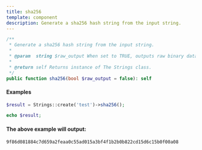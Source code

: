 ```yaml
---
title: sha256
template: component
description: Generate a sha256 hash string from the input string.
---
```


```php
/**
 * Generate a sha256 hash string from the input string.
 *
 * @param  string $raw_output When set to TRUE, outputs raw binary data. FALSE outputs lowercase hexits. Default is FALSE
 *
 * @return self Returns instance of The Strings class.
 */
public function sha256(bool $raw_output = false): self
```

#### Examples

```php
$result = Strings::create('test')->sha256();

echo $result;
```

#### The above example will output:

```text
9f86d081884c7d659a2feaa0c55ad015a3bf4f1b2b0b822cd15d6c15b0f00a08
```

